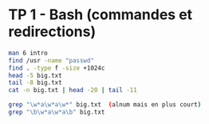 # TP 1 - Bash (commandes et redirections)





```bash
man 6 intro
find /usr -name "passwd"
find . -type f -size +1024c
head -5 big.txt
tail -8 big.txt
cat -n big.txt | head -20 | tail -11

grep "\w*a\w*a\w*" big.txt  (alnum mais en plus court)
grep "\b\w*a\w*a\b" big.txt 
```
